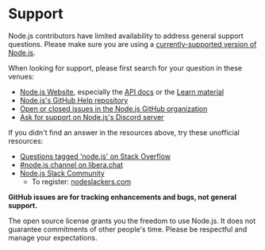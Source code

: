 # Support

Node.js contributors have limited availability to address general support
questions. Please make sure you are using a [currently-supported version of
Node.js](https://github.com/nodejs/Release#release-schedule).

When looking for support, please first search for your question in these venues:

* [Node.js Website](https://nodejs.org/en/), especially the
  [API docs](https://nodejs.org/api/) or the [Learn material](https://nodejs.org/en/learn)
* [Node.js's GitHub Help repository](https://github.com/nodejs/help)
* [Open or closed issues in the Node.js GitHub organization](https://github.com/issues?utf8=%E2%9C%93&q=sort%3Aupdated-desc+org%3Anodejs+is%3Aissue)
* [Ask for support on Node.js's Discord server](https://nodejs.org/discord)

If you didn't find an answer in the resources above, try these unofficial
resources:

* [Questions tagged 'node.js' on Stack Overflow](https://stackoverflow.com/questions/tagged/node.js)
* [#node.js channel on libera.chat](https://web.libera.chat?channels=node.js&uio=d4)
* [Node.js Slack Community](https://node-js.slack.com/)
  * To register: [nodeslackers.com](https://www.nodeslackers.com/)

**GitHub issues are for tracking enhancements and bugs, not general support.**

The open source license grants you the freedom to use Node.js. It does not
guarantee commitments of other people's time. Please be respectful and manage
your expectations.
